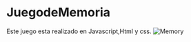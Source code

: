 # JuegodeMemoria
Este juego esta realizado en Javascript,Html y css.
![Memory](https://user-images.githubusercontent.com/67648870/136668730-1464e794-e1a1-4073-bcf5-49f6ff181bf9.jpg)
